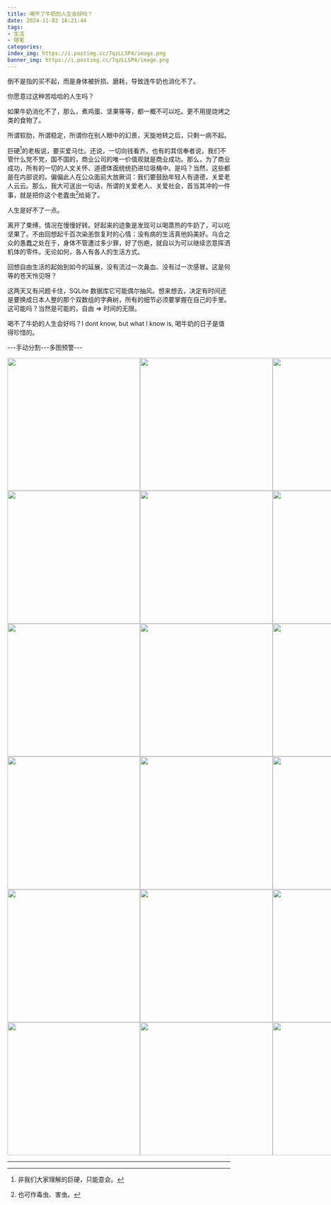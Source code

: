 ```yaml
---
title: 喝不了牛奶的人生会好吗？
date: 2024-11-02 16:21:44
tags:
- 生活
- 随笔
categories:
index_img: https://i.postimg.cc/7qzLLSP4/image.png
banner_img: https://i.postimg.cc/7qzLLSP4/image.png
---
```


倒不是指的买不起，而是身体被折损、磨耗，导致连牛奶也消化不了。

你愿意过这种苦哈哈的人生吗？

如果牛奶消化不了，那么，煮鸡蛋、坚果等等，都一概不可以吃。更不用提烧烤之类的食物了。

所谓软肋，所谓稳定，所谓你在别人眼中的幻景，天旋地转之后，只剩一病不起。

巨硬[^1]的老板说，要买爱马仕。还说，一切向钱看齐。也有的其信奉者说，我们不管什么党不党，国不国的，商业公司的唯一价值观就是商业成功。那么，为了商业成功，所有的一切的人文关怀、道德体面统统扔进垃圾桶中。是吗？当然，这些都是在内部说的。偏偏此人在公众面前大放厥词：我们要鼓励年轻人有道德，关爱老人云云。那么，我大可送出一句话，所谓的关爱老人、关爱社会，首当其冲的一件事，就是把你这个老蠹虫[^2]给毙了。

人生是好不了一点。

离开了束缚，情况在慢慢好转。好起来的迹象是发现可以喝蒸热的牛奶了，可以吃坚果了。不由回想起千百次染恙恢复时的心情：没有病的生活真他妈美好。乌合之众的愚蠢之处在于，身体不管遭过多少罪，好了伤疤，就自以为可以继续恣意挥洒机体的零件。无论如何，各人有各人的生活方式。

回想自由生活的起始到如今的延展，没有流过一次鼻血、没有过一次感冒。这是何等的苍天怜见呀？

这两天又有问题卡住，SQLite 数据库它可能偶尔抽风。想来想去，决定有时间还是要换成日本人整的那个双数组的字典树，所有的细节必须要掌握在自己的手里。这可能吗？当然是可能的，自由 => 时间的无限。

喝不了牛奶的人生会好吗？I dont know, but what I know is, 喝牛奶的日子是值得珍惜的。

---手动分割---多图预警---

<div style="display: flex; justify-content: space-around;">
    <img src="https://i.postimg.cc/KYK3V9V4/IMG-20241029-222306.jpg" alt="" width=300 />
    <img src="https://i.postimg.cc/gc38mT0Z/IMG-20241030-131141.jpg" alt="" width=300 />
    <img src="https://i.postimg.cc/xTYHC3kF/IMG-20241030-131152.jpg" alt="" width=300 />
    <img src="https://i.postimg.cc/VLRtb0ns/IMG-20241030-131156.jpg" alt="" width=300 />
</div>

<div style="display: flex; justify-content: space-around;">
    <img src="https://i.postimg.cc/T3NWt8tZ/IMG-20241030-131210.jpg" alt="" width=300 />
    <img src="https://i.postimg.cc/PxwZL6z0/IMG-20241030-134742.jpg" alt="" width=300 />
    <img src="https://i.postimg.cc/PJnD1mSJ/IMG-20241030-140233.jpg" alt="" width=300 />
    <img src="https://i.postimg.cc/L5k1DnWT/IMG-20241030-154331.jpg" alt="" width=300 />
</div>

<div style="display: flex; justify-content: space-around;">
    <img src="https://i.postimg.cc/q7Yyvfn8/IMG-20241030-161112.jpg" alt="" width=300 />
    <img src="https://i.postimg.cc/XvX9WNZj/IMG-20241030-161545.jpg" alt="" width=300 />
    <img src="https://i.postimg.cc/LsrgMtKD/IMG-20241030-161550.jpg" alt="" width=300 />
    <img src="https://i.postimg.cc/2Sk4H7rB/IMG-20241030-163152.jpg" alt="" width=300 />
</div>

<div style="display: flex; justify-content: space-around;">
    <img src="https://i.postimg.cc/L8xjGg8Q/IMG-20241030-220843.jpg" alt="" width=300 />
    <img src="https://i.postimg.cc/pVjYydsy/IMG-20241031-113701.jpg" alt="" width=300 />
    <img src="https://i.postimg.cc/d1b24MVq/IMG-20241031-120255.jpg" alt="" width=300 />
    <img src="https://i.postimg.cc/yx0FGfD0/IMG-20241101-124252.jpg" alt="" width=300 />
</div>

<div style="display: flex; justify-content: space-around;">
    <img src="https://i.postimg.cc/m2bzRZqv/IMG-20241101-200603.jpg" alt="" width=300 />
    <img src="https://i.postimg.cc/MKdcG2Jv/IMG-20241101-231116.jpg" alt="" width=300 />
    <img src="https://i.postimg.cc/L6MkPMWD/IMG-20241102-132501.jpg" alt="" width=300 />
    <img src="https://i.postimg.cc/vBfg84Gs/IMG-20241102-133214.jpg" alt="" width=300 />
</div>

<div style="display: flex; justify-content: space-around;">
    <img src="https://i.postimg.cc/SRGn8HX1/IMG-20241102-133444.jpg" alt="" width=300 />
    <img src="https://i.postimg.cc/J73D9HT3/IMG-20241102-142831.jpg" alt="" width=300 />
    <img src="https://i.postimg.cc/Bb38jJv1/IMG-20241102-150549.jpg" alt="" width=300 />
    <img src="https://i.postimg.cc/0NJrZzMw/IMG-20241029-122953.jpg" alt="" width=300 />
</div>

----------

[^1]: 非我们大家理解的巨硬，只能意会。
[^2]: 也可作毒虫、害虫。


